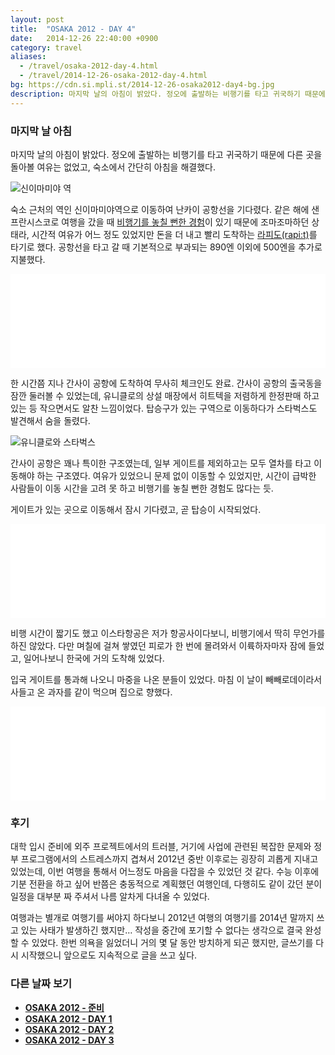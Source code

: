 ```yaml
---
layout: post
title:  "OSAKA 2012 - DAY 4"
date:   2014-12-26 22:40:00 +0900
category: travel
aliases:
  - /travel/osaka-2012-day-4.html
  - /travel/2014-12-26-osaka-2012-day-4.html
bg: https://cdn.si.mpli.st/2014-12-26-osaka2012-day4-bg.jpg
description: 마지막 날의 아침이 밝았다. 정오에 출발하는 비행기를 타고 귀국하기 때문에 다른 곳을 돌아볼 여유는 없었고, 숙소에서 간단히 아침을 해결했다.
---
```


### 마지막 날 아침

마지막 날의 아침이 밝았다. 정오에 출발하는 비행기를 타고 귀국하기 때문에 다른 곳을 돌아볼 여유는 없었고, 숙소에서 간단히 아침을 해결했다.

![신이마미야 역](https://cdn.si.mpli.st/2014-12-26-osaka2012-day4-shinimamiya.jpg)

숙소 근처의 역인 신이마미야역으로 이동하여 난카이 공항선을 기다렸다. 같은 해에 샌프란시스코로 여행을 갔을 때 [비행기를 놓칠 뻔한 경험](http://premist.fmf.io/2012-google-i-o/1324)이 있기 때문에 조마조마하던 상태라, 시간적 여유가 어느 정도 있었지만 돈을 더 내고 빨리 도착하는 [라피도(rapi:t)](http://www.howto-osaka.com/kr/railway/kix/tokix/rapit.html#kix)를 타기로 했다. 공항선을 타고 갈 때 기본적으로 부과되는 890엔 이외에 500엔을 추가로 지불했다.

<iframe id="fmf-1170" src="//premist.fmf.io/2012-osaka/1170/embed" frameborder="0" style="max-width:1024px;width:100%;"></iframe>

한 시간쯤 지나 간사이 공항에 도착하여 무사히 체크인도 완료. 간사이 공항의 출국동을 잠깐 둘러볼 수 있었는데, 유니클로의 상설 매장에서 히트텍을 저렴하게 한정판매 하고 있는 등 작으면서도 알찬 느낌이었다. 탑승구가 있는 구역으로 이동하다가 스타벅스도 발견해서 숨을 돌렸다.

![유니클로와 스타벅스](https://cdn.si.mpli.st/2014-12-26-osaka2012-day4-kix-starbucks.jpg)

간사이 공항은 꽤나 특이한 구조였는데, 일부 게이트를 제외하고는 모두 열차를 타고 이동해야 하는 구조였다. 여유가 있었으니 문제 없이 이동할 수 있었지만, 시간이 급박한 사람들이 이동 시간을 고려 못 하고 비행기를 놓칠 뻔한 경험도 많다는 듯.

게이트가 있는 곳으로 이동해서 잠시 기다렸고, 곧 탑승이 시작되었다.

<iframe id="fmf-1177" src="//premist.fmf.io/2012-osaka/1177/embed" frameborder="0" style="max-width:1024px;width:100%;"></iframe>

비행 시간이 짧기도 했고 이스타항공은 저가 항공사이다보니, 비행기에서 딱히 무언가를 하진 않았다. 다만 며칠에 걸쳐 쌓였던 피로가 한 번에 몰려와서 이륙하자마자 잠에 들었고, 일어나보니 한국에 거의 도착해 있었다.

입국 게이트를 통과해 나오니 마중을 나온 분들이 있었다. 마침 이 날이 빼빼로데이라서 사들고 온 과자를 같이 먹으며 집으로 향했다.

<iframe id="fmf-1183" src="//premist.fmf.io/2012-osaka/1183/embed" frameborder="0" style="max-width:1024px;width:100%;"></iframe>


### 후기

대학 입시 준비에 외주 프로젝트에서의 트러블, 거기에 사업에 관련된 복잡한 문제와 정부 프로그램에서의 스트레스까지 겹쳐서 2012년 중반 이후로는 굉장히 괴롭게 지내고 있었는데, 이번 여행을 통해서 어느정도 마음을 다잡을 수 있었던 것 같다. 수능 이후에 기분 전환을 하고 싶어 반쯤은 충동적으로 계획했던 여행인데, 다행히도 같이 갔던 분이 일정을 대부분 짜 주셔서 나름 알차게 다녀올 수 있었다.

여행과는 별개로 여행기를 써야지 하다보니 2012년 여행의 여행기를 2014년 말까지 쓰고 있는 사태가 발생하긴 했지만… 작성을 중간에 포기할 수 없다는 생각으로 결국 완성할 수 있었다. 한번 의욕을 잃었더니 거의 몇 달 동안 방치하게 되곤 했지만, 글쓰기를 다시 시작했으니 앞으로도 지속적으로 글을 쓰고 싶다.


### 다른 날짜 보기

- **[OSAKA 2012 - 준비](/travel/osaka-2012.html)**
- **[OSAKA 2012 - DAY 1](/travel/osaka-2012-day-1.html)**
- **[OSAKA 2012 - DAY 2](/travel/osaka-2012-day-2.html)**
- **[OSAKA 2012 - DAY 3](/travel/osaka-2012-day-3.html)**


<script src="https://fmf.io/embed-assets/embed.js"></script>

